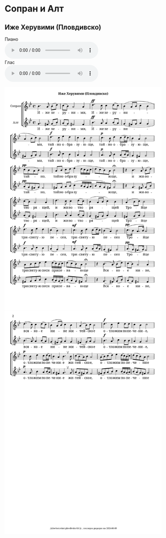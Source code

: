 # Сопран и Алт

## Иже Херувими (Пловдивско)

  <div class="container">
    <div class="label">Пиано</div>
    <audio class="player" controls>
      <source src="https://raw.githubusercontent.com/hrstnikolov/choir-sheetmusic/main/assets/audio/izhe-heruvimi-plovdivsko-SA.mp3" type="audio/mpeg">
      Your browser does not support the audio element.
    </audio>
  </div>

  <div class="container">
    <div class="label">Глас</div>
    <audio class="player" controls>
      <source src="https://raw.githubusercontent.com/hrstnikolov/choir-sheetmusic/main/assets/audio/izhe-heruvimi-plovdivsko-SA-voice.mp3" type="audio/mpeg">
      Your browser does not support the audio element.
    </audio>
  </div>

![](assets/images/izhe-heruvimi-plovdivsko-SA-1.svg)
![](assets/images/izhe-heruvimi-plovdivsko-SA-2.svg)